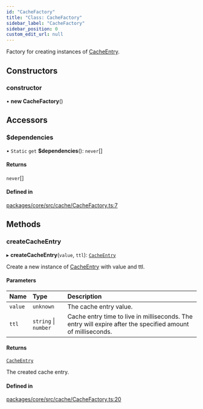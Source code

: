 ```yaml
---
id: "CacheFactory"
title: "Class: CacheFactory"
sidebar_label: "CacheFactory"
sidebar_position: 0
custom_edit_url: null
---
```


Factory for creating instances of [CacheEntry](CacheEntry.md).

## Constructors

### constructor

• **new CacheFactory**()

## Accessors

### $dependencies

• `Static` `get` **$dependencies**(): `never`[]

#### Returns

`never`[]

#### Defined in

[packages/core/src/cache/CacheFactory.ts:7](https://github.com/seznam/ima/blob/16487954/packages/core/src/cache/CacheFactory.ts#L7)

## Methods

### createCacheEntry

▸ **createCacheEntry**(`value`, `ttl`): [`CacheEntry`](CacheEntry.md)

Create a new instance of [CacheEntry](CacheEntry.md) with value and ttl.

#### Parameters

| Name | Type | Description |
| :------ | :------ | :------ |
| `value` | `unknown` | The cache entry value. |
| `ttl` | `string` \| `number` | Cache entry time to live in milliseconds. The        entry will expire after the specified amount of milliseconds. |

#### Returns

[`CacheEntry`](CacheEntry.md)

The created cache entry.

#### Defined in

[packages/core/src/cache/CacheFactory.ts:20](https://github.com/seznam/ima/blob/16487954/packages/core/src/cache/CacheFactory.ts#L20)
